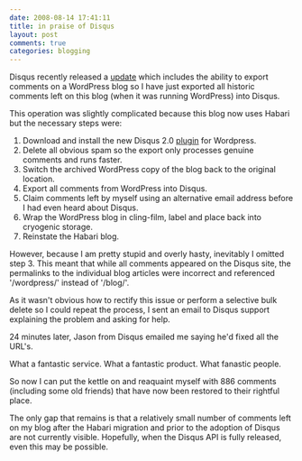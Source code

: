 ```yaml
---
date: 2008-08-14 17:41:11
title: in praise of Disqus
layout: post
comments: true
categories: blogging
---
```

Disqus recently released a
[update](http://blog.disqus.net/2008/08/12/introducing-the-new-disqus/)
which includes the ability to export comments on a WordPress blog so I
have just exported all historic comments left on this blog (when it was
running WordPress) into Disqus.

This operation was slightly complicated because this blog now uses
Habari but the necessary steps were:

1. Download and install the new Disqus 2.0
   [plugin](http://media.disqus.com/disqus-wordpress-2.0.zip) for
   Wordpress.
2. Delete all obvious spam so the export only processes genuine
   comments and runs faster.
3. Switch the archived WordPress copy of the blog back to the original
   location.
4. Export all comments from WordPress into Disqus.
5. Claim comments left by myself using an alternative email address
   before I had even heard about Disqus.
6. Wrap the WordPress blog in cling-film, label and place back into
   cryogenic storage.
7. Reinstate the Habari blog.

However, because I am pretty stupid and overly hasty, inevitably I
omitted step 3. This meant that while all comments appeared on the
Disqus site, the permalinks to the individual blog articles were
incorrect and referenced '/wordpress/' instead of '/blog/'.

As it wasn't obvious how to rectify this issue or perform a selective
bulk delete so I could repeat the process, I sent an email to Disqus
support explaining the problem and asking for help.

24 minutes later, Jason from Disqus emailed me saying he'd fixed all the
URL's.

What a fantastic service. What a fantastic product. What fanastic
people.

So now I can put the kettle on and reaquaint myself with 886 comments
(including some old friends) that have now been restored to their
rightful place.

The only gap that remains is that a relatively small number of comments
left on my blog after the Habari migration and prior to the adoption of
Disqus are not currently visible. Hopefully, when the Disqus API is
fully released, even this may be possible.
